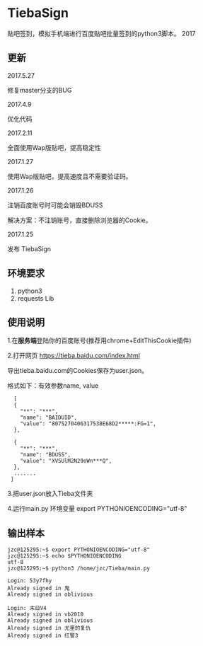 # TiebaSign
贴吧签到，模拟手机端进行百度贴吧批量签到的python3脚本。 2017
## 更新
2017.5.27

修复master分支的BUG

2017.4.9

优化代码

2017.2.11

全面使用Wap版贴吧，提高稳定性

2017.1.27

使用Wap版贴吧，提高速度且不需要验证码。

2017.1.26

注销百度账号时可能会销毁BDUSS

解决方案：不注销账号，直接删除浏览器的Cookie。

2017.1.25

发布 TiebaSign

## 环境要求
1. python3
2. requests Lib

## 使用说明
1.在**服务端**登陆你的百度账号(推荐用chrome+EditThisCookie插件)

2.打开网页 https://tieba.baidu.com/index.html

导出tieba.baidu.com的Cookies保存为user.json。

格式如下：有效参数name, value
```
  [
  {
    "**": "***",
    "name": "BAIDUID",
    "value": "8075270406317538E68D2*****:FG=1",
  },

  {
    "**": "***",
    "name": "BDUSS",
    "value": "XVSUlM2N29oWn***Q",
  },
  .......
 ]
```

3.把user.json放入Tieba文件夹

4.运行main.py
环境变量 export PYTHONIOENCODING="utf-8"

## 输出样本
```
jzc@125295:~$ export PYTHONIOENCODING="utf-8"
jzc@125295:~$ echo $PYTHONIOENCODING
utf-8
jzc@125295:~$ python3 /home/jzc/Tieba/main.py
```
```
Login: 53y7fhy
Already signed in 鬼
Already signed in oblivious

Login: 末日V4
Already signed in vb2010
Already signed in oblivious
Already signed in 尤里的复仇
Already signed in 红警3
```